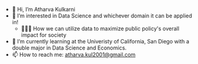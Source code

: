 - 👋 Hi, I’m Atharva Kulkarni
- 👀 I’m interested in Data Science and whichever domain it can be applied in! 
  - 👨🏽‍⚖️ How we can utilize data to maximize public policy's overall impact for society
- 🌱 I’m currently learning at the Univeristy of California, San Diego with a double major in Data Science and Economics.
- 📫 How to reach me: atharva.kul2001@gmail.com

<!---
tharvipop/tharvipop is a ✨ special ✨ repository because its `README.md` (this file) appears on your GitHub profile.
You can click the Preview link to take a look at your changes.
--->
